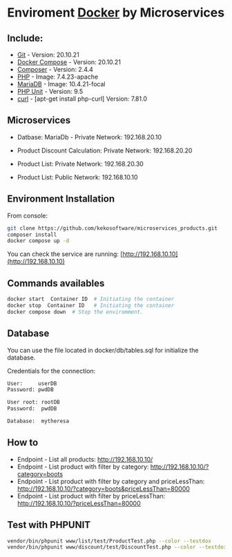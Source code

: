 # Enviroment [Docker](https://www.docker.com) by Microservices

## Include:
* [Git](https://git-scm.com/) - Version: 20.10.21
* [Docker Compose](https://docs.docker.com/engine/reference/commandline/compose/) - Version: 20.10.21
* [Composer](https://getcomposer.org/) - Version: 2.4.4
* [PHP](https://www.php.net/) - Image: 7.4.23-apache
* [MariaDB](https://mariadb.org/) - Image: 10.4.21-focal  
* [PHP Unit](https://www.phpmyadmin.net/) - Version: 9.5
* [curl](https://www.php.net/manual/es/book.curl.php) - [apt-get install php-curl] Version: 7.81.0

## Microservices
* Datbase: MariaDb - Private Network: 192.168.20.10
* Product Discount Calculation: Private Network: 192.168.20.20
* Product List: Private Network: 192.168.20.30

* Product List: Public Network: 192.168.10.10

## Environment Installation

From console:
```zsh
git clone https://github.com/kekosoftware/microservices_products.git
composer install
docker compose up -d
```
You can check the service are running: [http://192.168.10.10](http://192.168.10.10)

## Commands availables

```zsh
docker start  Container ID  # Initiating the container
docker stop  Container ID   # Initiating the container
docker compose down  # Stop the enviromment.
```

## Database

You can use the file located in docker/db/tables.sql for initialize the database.

Credentials for the connection:
```zsh
User:     userDB
Password: pwdDB

User root: rootDB
Password:  pwdDB

Database:  mytheresa
```

## How to

* Endpoint - List all products: http://192.168.10.10/
* Endpoint - List product with filter by category: http://192.168.10.10/?category=boots
* Endpoint - List product with filter by category and priceLessThan: http://192.168.10.10/?category=boots&priceLessThan=80000
* Endpoint - List product with filter by priceLessThan: http://192.168.10.10/?priceLessThan=80000


## Test with PHPUNIT
```zsh
vendor/bin/phpunit www/list/test/ProductTest.php --color --testdox
vendor/bin/phpunit www/discount/test/DiscountTest.php --color --testdox
```